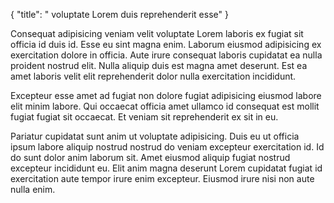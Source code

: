 {
  "title": " voluptate Lorem duis reprehenderit esse"
}

Consequat adipisicing veniam velit voluptate Lorem laboris ex fugiat sit officia id duis id. Esse eu sint magna enim. Laborum eiusmod adipisicing ex exercitation dolore in officia. Aute irure consequat laboris cupidatat ea nulla proident nostrud elit. Nulla aliquip duis est magna amet deserunt. Est ea amet laboris velit elit reprehenderit dolor nulla exercitation incididunt.

Excepteur esse amet ad fugiat non dolore fugiat adipisicing eiusmod labore elit minim labore. Qui occaecat officia amet ullamco id consequat est mollit fugiat fugiat sit occaecat. Et veniam sit reprehenderit ex sit in eu.

Pariatur cupidatat sunt anim ut voluptate adipisicing. Duis eu ut officia ipsum labore aliquip nostrud nostrud do veniam excepteur exercitation id. Id do sunt dolor anim laborum sit. Amet eiusmod aliquip fugiat nostrud excepteur incididunt eu. Elit anim magna deserunt Lorem cupidatat fugiat id exercitation aute tempor irure enim excepteur. Eiusmod irure nisi non aute nulla enim.